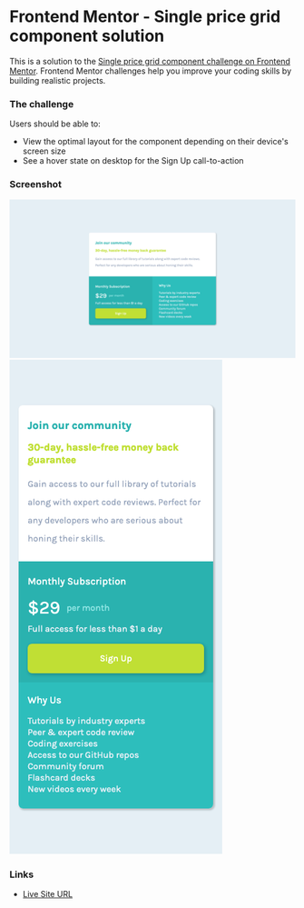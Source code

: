 # Frontend Mentor - Single price grid component solution

This is a solution to the [Single price grid component challenge on Frontend Mentor](https://www.frontendmentor.io/challenges/single-price-grid-component-5ce41129d0ff452fec5abbbc). Frontend Mentor challenges help you improve your coding skills by building realistic projects.

### The challenge

Users should be able to:

-   View the optimal layout for the component depending on their device's screen size
-   See a hover state on desktop for the Sign Up call-to-action

### Screenshot

![Desktop](./screenshot/desktopscreenshot.png)
![Mobile](./screenshot/mobilescreenshot.png)

### Links

-   [Live Site URL](https://ckrdi.github.io/single-price-grid-component/)
